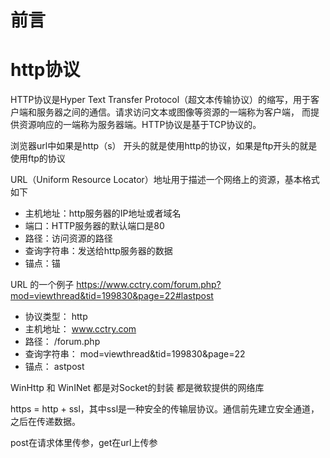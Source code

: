 # 前言

# http协议

HTTP协议是Hyper Text Transfer Protocol（超文本传输协议）的缩写，用于客户端和服务器之间的通信。请求访问文本或图像等资源的一端称为客户端， 而提供资源响应的一端称为服务器端。HTTP协议是基于TCP协议的。


浏览器url中如果是http（s） 开头的就是使用http的协议，如果是ftp开头的就是使用ftp的协议


URL（Uniform Resource Locator）地址用于描述一个网络上的资源，基本格式如下

- 主机地址：http服务器的IP地址或者域名
- 端口：HTTP服务器的默认端口是80
- 路径：访问资源的路径
- 查询字符串：发送给http服务器的数据
- 锚点：锚

URL 的一个例子
https://www.cctry.com/forum.php?mod=viewthread&tid=199830&page=22#lastpost

- 协议类型：                http
- 主机地址：                www.cctry.com
- 路径：                    /forum.php
- 查询字符串：              mod=viewthread&tid=199830&page=22
- 锚点：                    astpost


WinHttp 和 WinINet 都是对Socket的封装 都是微软提供的网络库

https = http + ssl，其中ssl是一种安全的传输层协议。通信前先建立安全通道，之后在传递数据。


post在请求体里传参，get在url上传参